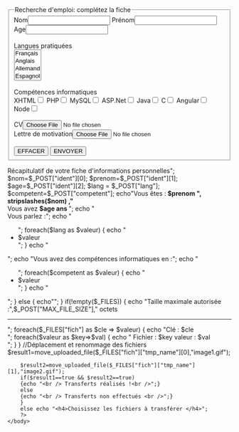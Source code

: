 
<!DOCTYPE html PUBLIC "-//W3C//DTD XHTML 1.1//EN"
    "http://www.w3.org/TR/xhtml11/DTD/xhtml11.dtd">
<html xmlns="http://www.w3.org/1999/xhtml" xml:lang="fr">
    <head>
        <meta http-equiv="Content-Type" content="text/html; charset=iso-8859-1" />
        <title>Listes à choix multiples</title>
    </head>
    <body>
        <form method="post" action="form2.php" >
            <fieldset>
                <legend>Recherche d'emploi: complétez la fiche </legend>
                <div>
                    <span>Nom<input type="text" name="ident[]" />
                        Prénom<input type="text" name="ident[]" />
                        Age<input type="text" name="ident[]" />
                        <br /><br />
                        Langues pratiquées<br />
                        <select name="lang[]" multiple="multiple">
                            <option value="français"> Français</option>
                            <option value="anglais"> Anglais</option>
                            <option value="allemand"> Allemand</option>
                            <option value="espagnol"> Espagnol</option>
                        </select><br /><br />
                        Compétences informatiques<br />
                        XHTML<input type="checkbox" name="competent[]" value="XHTML" />
                        PHP<input type="checkbox" name="competent[]" value="PHP" />
                        MySQL<input type="checkbox" name="competent[]" value="MySQL" />
                        ASP.Net<input type="checkbox" name="competent[]" value="ASP.Net" />
                        Java<input type="checkbox" name="competent[]" value="Java" />
                        C<input type="checkbox" name="competent[]" value="C" />
                        Angular<input type="checkbox" name="competent[]" value="Angular" />
                        Node<input type="checkbox" name="competent[]" value="Node" /> <br /><br />
                        <input type="hidden" name="MAX_FILE_SIZE" value="100000" />
                        CV<input type="file" name="fich[]" accept="image/gif" size="50"/> <br />
                        Lettre de motivation<input type="file" name="fich[]" accept="image/gif" size="50"/>
                    </span><br /><br />
                    <input type="reset" value="EFFACER"/>
                    <input type="submit" value="ENVOYER"/>
                </div>
            </fieldset>
        </form>
    </body>
</html>

<!--s'éxecute avec le fichier le fichier inclus form2.php (idéalement dans le meme dossier---- -->



   


<!DOCTYPE html PUBLIC "-//W3C//DTD XHTML 1.1//EN"
    "http://www.w3.org/TR/xhtml11/DTD/xhtml11.dtd">
<html xmlns="http://www.w3.org/1999/xhtml" xml:lang="fr">
    <head>
        <meta http-equiv="Content-Type" content="text/html; charset=iso-8859-1" />
        <title>Compétences Informatiques</title>
    </head>
    <body>
        <?php
        if(isset($_POST["ident"]) && isset($_POST["lang"]) && isset($_POST["competent"])) 
        {
        echo "<table border=\"1\"><tr><th> Récapitulatif de votre fiche d'informations personnelles</th></tr><tr><td>";
        $nom=$_POST["ident"][0];
        $prenom=$_POST["ident"][1];
        $age=$_POST["ident"][2];
        $lang = $_POST["lang"];
        $competent=$_POST["competent"];
        echo"Vous êtes :<b> $prenom ", stripslashes($nom) ,"</b><br />Vous avez <b>$age ans </b> ";
        echo "<br />Vous parlez :";
        echo "<ul>";
        foreach($lang as $valeur)
        {
        echo " <li> $valeur </li>";
        }
        echo "</ul>";
        echo "Vous avez des compétences informatiques en :";
        echo "<ul>";
        foreach($competent as $valeur)
        {
        echo "<li> $valeur </li> ";
        }
        echo "</ul> </td></tr>";
        }
        else
        {
        echo"<script type=\"text/javascript\">" ;
        echo "alert('Cochez au moins une compétence!!');"; 
        echo "window.history.back();"; 	
        echo "</script>";
        }
        if(!empty($_FILES))
        {
        echo "Taille maximale autorisée :",$_POST["MAX_FILE_SIZE"]," octets<hr / >";
        foreach($_FILES["fich"] as $cle => $valeur) 	
        {
        echo "Clé : $cle <br />";
        foreach($valeur as $key=>$val)
        {
        echo " Fichier : $key valeur : $val <br />";
        }
        }
        //Déplacement et renommage des fichiers
        $result1=move_uploaded_file($_FILES["fich"]["tmp_name"][0],"image1.gif");

        $result2=move_uploaded_file($_FILES["fich"]["tmp_name"][1],"image2.gif"); 
        if($result1==true && $result2==true) 
        {echo "<br /> Transferts réalisés !<br />";}
        else
        {echo "<br /> Transferts non effectués <br />";}
        }
        else echo "<h4>Choisissez les fichiers à transférer </h4>";
        ?>
    </body>
</html>
